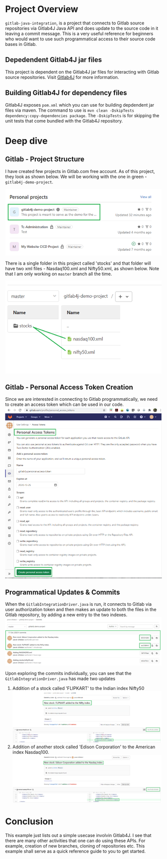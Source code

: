 # Project Overview
`gitlab-java-integration`, is a project that connects to Gitlab source repositories via Gitlab4J Java API and does update to the source code in it leaving a commit message. This is a very useful reference for beginners who would want to use such programmatical access to their source code bases in Gitlab.

## Depedendent Gitlab4J jar files
This project is dependent on the Gitlab4J jar files for interacting with Gitlab source repositories. Visit [Gitlab4J](https://github.com/gitlab4j/gitlab4j-api) for more information.

## Building Gitlab4J for dependency files
Gitlab4J exposes `pom.xml` which you can use for building depdendent jar files via maven. The command to use is `mvn clean -DskipTests dependency:copy-dependencies package`. The `-DskipTests` is for skipping the unit tests that come bundled with the Gitlab4J repository.

# Deep dive

## Gitlab - Project Structure
I have created few projects in Gitlab.com free account. As of this project, they look as shown below. We will be working with the one in green - `gitlab4j-demo-project`.

![My Gitlab Projects List](images/gitlab-projects-overview.png)

There is a single folder in this project called 'stocks' and that folder will have two xml files - Nasdaq100.xml and Nifty50.xml, as shown below. 
Note that I am only working on `master` branch all the time.

![Gitlab Project Structure](images/gitlab-project-files-overview.png)

## Gitlab - Personal Access Token Creation
Since we are interested in connecting to Gitlab programmatically, we need to create an access token which can be used in our code. 
![Personal Access Token Creation](images/gitlab-personal-access-token-creation.png)

## Programmatical Updates & Commits
When the `GitlabIntegrationDriver.java` is run, it connects to Gitlab via user authorization token and then makes an update to both the files in the Gitlab repository, by adding a new entry to the two indexes.
![Commit Messages](images/gitlab-programatical-commits.png)

Upon exploring the commits individually, you can see that the `GitlabIntegrationDriver.java` has made two updates
1. Addition of a stock called 'FLIPKART' to the Indian index Nifty50
![Add Flipkar to Nifty50](images/gitlab-adding-flipkart-stock-to-nifty.png)
2. Addition of another stock called 'Edison Corporation' to the American index Nasdaq100.
![Add Flipkar to Nasdaq100](images/gitlab-adding-edison-stock-to-nasdaq.png)

# Conclusion
This example just lists out a simple usecase involvin Gitlab4J. I see that there are many other activities that one can do using these APIs. For example, creation of new branches, cloning of repositories etc. This example shall serve as a quick reference guide to you to get started.
